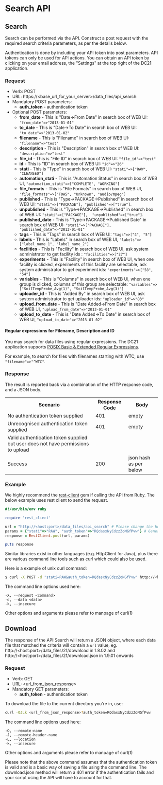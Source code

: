 # Search API

## Search
Search can be performed via the API. Construct a post request with the required search criteria parameters, as per the details below.

Authentication is done by including your API token into post parameters. API tokens can only be used for API actions. You can obtain an API token by clicking on your email address, the "Settings" at the top right of the DC21 application.

### Request

* Verb: POST
* URL: https://\<base_url_for_your_server\>/data_files/api_search
* Mandatory POST parameters:
  * **auth_token** - authentication token
* Optional POST parameters:
  * **from_date** - This is "Date->From Date" in search box of WEB UI: `"from_date"=>"2013-01-01"`
  * **to_date** - This is "Date->To Date" in search box of WEB UI: `"to_date"=>"2013-01-02"`
  * **filename** - This is "Filename" in search box of WEB UI: `"filename"=>"test"`
  * **description** - This is "Description" in search box of WEB UI: `"description"=>"test"`
  * **file_id** - This is "File ID" in search box of WEB UI: `"file_id"=>"test"`
  * **id** - This is "ID" in search box of WEB UI: `"id"=>"26"`
  * **stati** - This is "Type" in search box of WEB UI: `"stati"=>["RAW", "CLEANSED"]`
  * **automation_stati** - This is "Automation Status" in search box of WEB UI, `"automation_stati"=>["COMPLETE", "WORKING"]`
  * **file_formats** - This is "File Formats" in search box of WEB UI, `"file_formats"=>["TOA5", "Unknown", "audio/mpeg"]`
  * **published** - This is "Type->PACKAGE->Published" in search box of WEB UI: `"stati"=>["PACKAGE"], "published"=>["true"]`.
  * **unpublished** - This is "Type->PACKAGE->Published" in search box of WEB UI: `"stati"=>["PACKAGE"],  "unpublished"=>["true"]`.
  * **published_date** - This is "Type->PACKAGE->Published Date" in search box of WEB UI: `"stati"=>["PACKAGE"], "published_date"=>"2013-01-01"`
  * **tags** - This is "Tags" in search box of WEB UI: `"tags"=>["4", "5"]`
  * **labels** - This is "Labels" in search box of WEB UI, `"labels"=>["label_name_1", "label_name_2"]`
  * **facilities** - This is "Facility" in search box of WEB UI, ask system administrator to get facility ids : `"facilities"=>["27"]`
  * **experiments** - This is "Facility" in search box of WEB UI, when one facility is clicked, experiments of this facility are selectable, ask system administrator to get experiment ids: `"experiments"=>["58", "54"]`
  * **variables** - This is "Columns" in search box of WEB UI, when one group is clicked, columns of this group are selectable: `"variables"=>["SoilTempProbe_Avg(1)", "SoilTempProbe_Avg(3)"]`
  * **uploader_id** - This is "Added By" in search box of WEB UI, ask system administrator to get uploader ids: `"uploader_id"=>"83"`
  * **upload_from_date** - This is "Date Added->From Date" in search box of WEB UI, `"upload_from_date"=>"2013-01-01"`
  * **upload_to_date** - This is "Date Added->To Date" in search box of WEB UI, `"upload_to_date"=>"2013-01-02"`


#### Regular expressions for Filename, Description and ID

You may search for data files using regular expressions. The DC21 application supports [POSIX Basic & Extended Regular Expressions](http://en.wikipedia.org/wiki/Regular_expression#POSIX_Basic_Regular_Expressions).

For example, to search for files with filenames starting with WTC, use `"filename"=>"^WTC"`.

### Response
The result is reported back via a combination of the HTTP response code, and a JSON body.
<table>
 <tr>
  <th>Scenario</th>
  <th>Response Code</th>
  <th>Body</th>
 </tr>
 <tr>
  <td>No authentication token supplied</td>
  <td>401</td>
  <td>empty</td>
 </tr>
 <tr>
  <td>Unrecognised authentication token supplied</td>
  <td>401</td>
  <td>empty</td>
 </tr>
 <tr>
  <td>Valid authentication token supplied but user does not
  have permissions to upload</td>
  <td></td>
  <td></td>
 </tr>
 <tr>
  <td>Success</td>
  <td>200</td>
  <td>json hash as per below</td>
 </tr>
</table>


### Example
We highly recommend the [rest-client](https://github.com/rest-client/rest-client) gem if calling the API from Ruby. The below example uses rest client to send the request.

```ruby
#!/usr/bin/env ruby

require 'rest_client'

url = "http://<host:port>/data_files/api_search" # Please change the host:port part!
params = {"stati"=>"RAW", "auth_token"=>"RQdasxNyCdzzZoNGfPvw"} # Generate your own token and paste here
response = RestClient.post(url, params)

puts response
```

Similar libraries exist in other languages (e.g. HttpClient for Java), plus there are various command line tools such as curl which could also be used.

Here is a example of unix curl command:

```bash
$ curl -X POST -d "stati=RAW&auth_token=RQdasxNyCdzzZoNGfPvw" http://<host:port>/data_files/api_search
```

The command line options used here:
```
-X, --request <command>
-d, --data <data>
-k, --insecure
```

Other options and arguments please refer to manpage of curl(1)

## Download

The response of the API Search will return a JSON object, where each data file that matched the criteria will contain a `url` value, eg. http://\<host\:port\>/data_files/21/download in 1.8.02 and http://\<host\:port\>/data_files/21/download.json in 1.9.01 onwards

### Request

* Verb: GET
* URL: \<url_from_json_response\>
* Mandatory GET parameters:
  * **auth_token** - authentication token

To download the file to the current directory you're in, use:
```bash
curl -OJLk <url_from_json_response>?auth_token=RQdasxNyCdzzZoNGfPvw
```

The command line options used here:
```
-O, --remote-name
-J, --remote-header-name
-L, --location
-k, --insecure
```

Other options and arguments please refer to manpage of curl(1)

Please note that the above command assumes that the authentication token is valid and is a basic way of saving a file using the command line. The download.json method will return a 401 error if the authentication fails and your script using the API will have to account for that.

